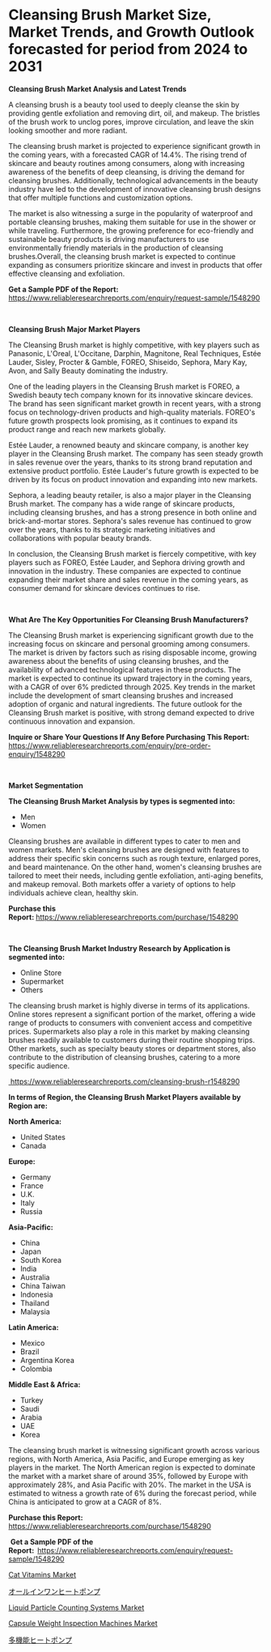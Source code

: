 <p><h1>Cleansing Brush Market Size, Market Trends, and Growth Outlook forecasted for period from 2024 to 2031</h1></p><p><strong>Cleansing Brush Market Analysis and Latest Trends</strong></p>
<p><p>A cleansing brush is a beauty tool used to deeply cleanse the skin by providing gentle exfoliation and removing dirt, oil, and makeup. The bristles of the brush work to unclog pores, improve circulation, and leave the skin looking smoother and more radiant.</p><p>The cleansing brush market is projected to experience significant growth in the coming years, with a forecasted CAGR of 14.4%. The rising trend of skincare and beauty routines among consumers, along with increasing awareness of the benefits of deep cleansing, is driving the demand for cleansing brushes. Additionally, technological advancements in the beauty industry have led to the development of innovative cleansing brush designs that offer multiple functions and customization options.</p><p>The market is also witnessing a surge in the popularity of waterproof and portable cleansing brushes, making them suitable for use in the shower or while traveling. Furthermore, the growing preference for eco-friendly and sustainable beauty products is driving manufacturers to use environmentally friendly materials in the production of cleansing brushes.Overall, the cleansing brush market is expected to continue expanding as consumers prioritize skincare and invest in products that offer effective cleansing and exfoliation.</p></p>
<p><strong>Get a Sample PDF of the Report:&nbsp;</strong> <a href="https://www.reliableresearchreports.com/enquiry/request-sample/1548290">https://www.reliableresearchreports.com/enquiry/request-sample/1548290</a></p>
<p>&nbsp;</p>
<p><strong>Cleansing Brush Major Market Players</strong></p>
<p><p>The Cleansing Brush market is highly competitive, with key players such as Panasonic, L'Oreal, L'Occitane, Darphin, Magnitone, Real Techniques, Estée Lauder, Sisley, Procter & Gamble, FOREO, Shiseido, Sephora, Mary Kay, Avon, and Sally Beauty dominating the industry. </p><p>One of the leading players in the Cleansing Brush market is FOREO, a Swedish beauty tech company known for its innovative skincare devices. The brand has seen significant market growth in recent years, with a strong focus on technology-driven products and high-quality materials. FOREO's future growth prospects look promising, as it continues to expand its product range and reach new markets globally.</p><p>Estée Lauder, a renowned beauty and skincare company, is another key player in the Cleansing Brush market. The company has seen steady growth in sales revenue over the years, thanks to its strong brand reputation and extensive product portfolio. Estée Lauder's future growth is expected to be driven by its focus on product innovation and expanding into new markets.</p><p>Sephora, a leading beauty retailer, is also a major player in the Cleansing Brush market. The company has a wide range of skincare products, including cleansing brushes, and has a strong presence in both online and brick-and-mortar stores. Sephora's sales revenue has continued to grow over the years, thanks to its strategic marketing initiatives and collaborations with popular beauty brands.</p><p>In conclusion, the Cleansing Brush market is fiercely competitive, with key players such as FOREO, Estée Lauder, and Sephora driving growth and innovation in the industry. These companies are expected to continue expanding their market share and sales revenue in the coming years, as consumer demand for skincare devices continues to rise.</p></p>
<p>&nbsp;</p>
<p><strong>What Are The Key Opportunities For Cleansing Brush Manufacturers?</strong></p>
<p><p>The Cleansing Brush market is experiencing significant growth due to the increasing focus on skincare and personal grooming among consumers. The market is driven by factors such as rising disposable income, growing awareness about the benefits of using cleansing brushes, and the availability of advanced technological features in these products. The market is expected to continue its upward trajectory in the coming years, with a CAGR of over 6% predicted through 2025. Key trends in the market include the development of smart cleansing brushes and increased adoption of organic and natural ingredients. The future outlook for the Cleansing Brush market is positive, with strong demand expected to drive continuous innovation and expansion.</p></p>
<p><strong>Inquire or Share Your Questions If Any Before Purchasing This Report:</strong> <a href="https://www.reliableresearchreports.com/enquiry/pre-order-enquiry/1548290">https://www.reliableresearchreports.com/enquiry/pre-order-enquiry/1548290</a></p>
<p>&nbsp;</p>
<p><strong>Market Segmentation</strong></p>
<p><strong>The Cleansing Brush Market Analysis by types is segmented into:</strong></p>
<p><ul><li>Men</li><li>Women</li></ul></p>
<p><p>Cleansing brushes are available in different types to cater to men and women markets. Men's cleansing brushes are designed with features to address their specific skin concerns such as rough texture, enlarged pores, and beard maintenance. On the other hand, women's cleansing brushes are tailored to meet their needs, including gentle exfoliation, anti-aging benefits, and makeup removal. Both markets offer a variety of options to help individuals achieve clean, healthy skin.</p></p>
<p><strong>Purchase this Report:&nbsp;</strong><a href="https://www.reliableresearchreports.com/purchase/1548290">https://www.reliableresearchreports.com/purchase/1548290</a></p>
<p>&nbsp;</p>
<p><strong>The Cleansing Brush Market Industry Research by Application is segmented into:</strong></p>
<p><ul><li>Online Store</li><li>Supermarket</li><li>Others</li></ul></p>
<p><p>The cleansing brush market is highly diverse in terms of its applications. Online stores represent a significant portion of the market, offering a wide range of products to consumers with convenient access and competitive prices. Supermarkets also play a role in this market by making cleansing brushes readily available to customers during their routine shopping trips. Other markets, such as specialty beauty stores or department stores, also contribute to the distribution of cleansing brushes, catering to a more specific audience.</p></p>
<p><a href="https://www.reliableresearchreports.com/cleansing-brush-r1548290">&nbsp;https://www.reliableresearchreports.com/cleansing-brush-r1548290</a></p>
<p><strong>In terms of Region, the Cleansing Brush Market Players available by Region are:</strong></p>
<p>
    <p> <strong> North America: </strong>
        <ul>
            <li>United States</li>
            <li>Canada</li>
        </ul>
        </p> 
    <p> <strong> Europe: </strong>
        <ul>
            <li>Germany</li>
            <li>France</li>
            <li>U.K.</li>
            <li>Italy</li>
            <li>Russia</li>
        </ul>
        </p> 
    <p> <strong> Asia-Pacific: </strong>
        <ul>
            <li>China</li>
            <li>Japan</li>
            <li>South Korea</li>
            <li>India</li>
            <li>Australia</li>
            <li>China Taiwan</li>
            <li>Indonesia</li>
            <li>Thailand</li>
            <li>Malaysia</li>
        </ul>
        </p> 
    <p> <strong> Latin America: </strong>
        <ul>
            <li>Mexico</li>
            <li>Brazil</li>
            <li>Argentina Korea</li>
            <li>Colombia</li>
        </ul>
        </p> 
    <p> <strong> Middle East & Africa: </strong>
        <ul>
            <li>Turkey</li>
            <li>Saudi</li>
            <li>Arabia</li>
            <li>UAE</li>
            <li>Korea</li>
        </ul>
    </p>
    </p>
<p><p>The cleansing brush market is witnessing significant growth across various regions, with North America, Asia Pacific, and Europe emerging as key players in the market. The North American region is expected to dominate the market with a market share of around 35%, followed by Europe with approximately 28%, and Asia Pacific with 20%. The market in the USA is estimated to witness a growth rate of 6% during the forecast period, while China is anticipated to grow at a CAGR of 8%.</p></p>
<p><strong>Purchase this Report: </strong><a href="https://www.reliableresearchreports.com/purchase/1548290">https://www.reliableresearchreports.com/purchase/1548290</a></p>
<p>&nbsp;<strong>Get a Sample PDF of the Report:&nbsp;&nbsp;</strong><a href="https://www.reliableresearchreports.com/enquiry/request-sample/1548290">https://www.reliableresearchreports.com/enquiry/request-sample/1548290</a></p>
<p><strong></strong></p>
<p><p><a href="https://github.com/mharielmesa/Market-Research-Report-List-3/blob/main/cat-vitamins-market.md">Cat Vitamins Market</a></p><p><a href="https://github.com/bevdtkn4419963/Market-Research-Report-List-2/blob/main/9204987142461.md">オールインワンヒートポンプ</a></p><p><a href="https://www.linkedin.com/pulse/liquid-particle-counting-systems-market-size-reveals-best-marketing-xukif">Liquid Particle Counting Systems Market</a></p><p><a href="https://www.linkedin.com/pulse/capsule-weight-inspection-machines-market-size-outlook-forecast-osp9f">Capsule Weight Inspection Machines Market</a></p><p><a href="https://github.com/lababdou/Market-Research-Report-List-4/blob/main/5756666142460.md">多機能ヒートポンプ</a></p></p>